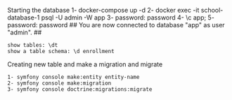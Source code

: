 Starting the database
    1- docker-compose up -d
    2- docker exec -it school-database-1 psql -U admin -W app
    3- password: password
    4- \c app;
    5- password: password
    ## You are now connected to database "app" as user "admin". ##

    show tables: \dt
    show a table schema: \d enrollment

Creating new table and make a migration and migrate

    1- symfony console make:entity entity-name  
    2- symfony console make:migration 
    3- symfony console doctrine:migrations:migrate